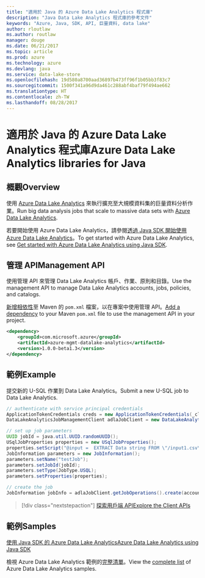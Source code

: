 ```yaml
---
title: "適用於 Java 的 Azure Data Lake Analytics 程式庫"
description: "Java Data Lake Analytics 程式庫的參考文件"
keywords: "Azure, Java, SDK, API, 巨量資料, data lake"
author: rloutlaw
ms.author: routlaw
manager: douge
ms.date: 06/21/2017
ms.topic: article
ms.prod: azure
ms.technology: azure
ms.devlang: java
ms.service: data-lake-store
ms.openlocfilehash: 19d580a8700aad36897b473ff96f1b05bb3f83c7
ms.sourcegitcommit: 1500f341a96d9da461c288abf4baf79f494ae662
ms.translationtype: HT
ms.contentlocale: zh-TW
ms.lasthandoff: 08/28/2017
---
```

# <a name="azure-data-lake-analytics-libraries-for-java"></a><span data-ttu-id="dcd98-104">適用於 Java 的 Azure Data Lake Analytics 程式庫</span><span class="sxs-lookup"><span data-stu-id="dcd98-104">Azure Data Lake Analytics libraries for Java</span></span>

## <a name="overview"></a><span data-ttu-id="dcd98-105">概觀</span><span class="sxs-lookup"><span data-stu-id="dcd98-105">Overview</span></span>

<span data-ttu-id="dcd98-106">使用 [Azure Data Lake Analytics](/azure/data-lake-analytics/data-lake-analytics-overview) 來執行擴充至大規模資料集的巨量資料分析作業。</span><span class="sxs-lookup"><span data-stu-id="dcd98-106">Run big data analysis jobs that scale to massive data sets with [Azure Data Lake Analytics](/azure/data-lake-analytics/data-lake-analytics-overview).</span></span>

<span data-ttu-id="dcd98-107">若要開始使用 Azure Data Lake Analytics，請參閱[透過 Java SDK 開始使用 Azure Data Lake Analytics](/azure/data-lake-analytics/data-lake-analytics-get-started-java-sdk)。</span><span class="sxs-lookup"><span data-stu-id="dcd98-107">To get started with Azure Data Lake Analytics, see [Get started with Azure Data Lake Analytics using Java SDK](/azure/data-lake-analytics/data-lake-analytics-get-started-java-sdk).</span></span>

## <a name="management-api"></a><span data-ttu-id="dcd98-108">管理 API</span><span class="sxs-lookup"><span data-stu-id="dcd98-108">Management API</span></span>

<span data-ttu-id="dcd98-109">使用管理 API 來管理 Data Lake Analytics 帳戶、作業、原則和目錄。</span><span class="sxs-lookup"><span data-stu-id="dcd98-109">Use the management API to manage Data Lake Analytics accounts, jobs, policies, and catalogs.</span></span>

<span data-ttu-id="dcd98-110">[新增相依性](https://maven.apache.org/guides/getting-started/index.html#How_do_I_use_external_dependencies)至 Maven 的 `pom.xml` 檔案，以在專案中使用管理 API。</span><span class="sxs-lookup"><span data-stu-id="dcd98-110">[Add a dependency](https://maven.apache.org/guides/getting-started/index.html#How_do_I_use_external_dependencies) to your Maven `pom.xml` file to use the management API in your project.</span></span>


```XML
<dependency>
    <groupId>com.microsoft.azure</groupId>
    <artifactId>azure-mgmt-datalake-analytics</artifactId>
    <version>1.0.0-beta1.3</version>
</dependency>
```

## <a name="example"></a><span data-ttu-id="dcd98-111">範例</span><span class="sxs-lookup"><span data-stu-id="dcd98-111">Example</span></span>

<span data-ttu-id="dcd98-112">提交新的 U-SQL 作業到 Data Lake Analytics。</span><span class="sxs-lookup"><span data-stu-id="dcd98-112">Submit a new U-SQL job to Data Lake Analytics.</span></span>

```java
// authenticate with service principal credentials
ApplicationTokenCredentials creds = new ApplicationTokenCredentials(_clientId, _tenantId, _clientSecret, null);
DataLakeAnalyticsJobManagementClient adlaJobClient = new DataLakeAnalyticsJobManagementClientImpl(creds);

// set up job parameters
UUID jobId = java.util.UUID.randomUUID();
USqlJobProperties properties = new USqlJobProperties();
properties.setScript("@input =  EXTRACT Data string FROM \"/input1.csv\" USING Extractors.Csv(); OUTPUT @input TO @\"/output1.csv\" USING Outputters.Csv();");
JobInformation parameters = new JobInformation();
parameters.setName("testJob");
parameters.setJobId(jobId);
parameters.setType(JobType.USQL);
parameters.setProperties(properties);

// create the job
JobInformation jobInfo = adlaJobClient.getJobOperations().create(accountName, jobId, parameters).getBody();

```

> [!div class="nextstepaction"]
> [<span data-ttu-id="dcd98-113">探索用戶端 API</span><span class="sxs-lookup"><span data-stu-id="dcd98-113">Explore the Client APIs</span></span>](/java/api/overview/azure/datalakeanalytics/managementapi)

## <a name="samples"></a><span data-ttu-id="dcd98-114">範例</span><span class="sxs-lookup"><span data-stu-id="dcd98-114">Samples</span></span>

<span data-ttu-id="dcd98-115">[使用 Java SDK 的 Azure Data Lake Analytics][1]</span><span class="sxs-lookup"><span data-stu-id="dcd98-115">[Azure Data Lake Analytics using Java SDK][1]</span></span> 

[1]: https://docs.microsoft.com/en-us/azure/data-lake-analytics/data-lake-analytics-get-started-java-sdk

<span data-ttu-id="dcd98-116">檢視 Azure Data Lake Analytics 範例的[完整清單](https://azure.microsoft.com/resources/samples/?platform=java&term=analytics)。</span><span class="sxs-lookup"><span data-stu-id="dcd98-116">View the [complete list](https://azure.microsoft.com/resources/samples/?platform=java&term=analytics) of Azure Data Lake Analytics samples.</span></span>
